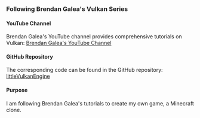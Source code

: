 ### Following Brendan Galea's Vulkan Series

#### YouTube Channel
Brendan Galea's YouTube channel provides comprehensive tutorials on Vulkan:
[Brendan Galea's YouTube Channel](https://www.youtube.com/channel/UC9pXmjxsQHeFH9vgCeRsHcw)

#### GitHub Repository
The corresponding code can be found in the GitHub repository:
[littleVulkanEngine](https://github.com/blurrypiano/littleVulkanEngine)

#### Purpose
I am following Brendan Galea's tutorials to create my own game, a Minecraft clone.


